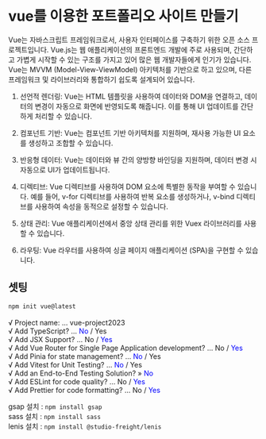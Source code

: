 # vue를 이용한 포트폴리오 사이트 만들기
Vue는 자바스크립트 프레임워크로서, 사용자 인터페이스를 구축하기 위한 오픈 소스 프로젝트입니다. Vue.js는 웹 애플리케이션의 프론트엔드 개발에 주로 사용되며, 간단하고 가볍게 시작할 수 있는 구조를 가지고 있어 많은 웹 개발자들에게 인기가 있습니다. Vue는 MVVM (Model-View-ViewModel) 아키텍처를 기반으로 하고 있으며, 다른 프레임워크 및 라이브러리와 통합하기 쉽도록 설계되어 있습니다.

1. 선언적 렌더링: Vue는 HTML 템플릿을 사용하여 데이터와 DOM을 연결하고, 데이터의 변경이 자동으로 화면에 반영되도록 해줍니다. 이를 통해 UI 업데이트를 간단하게 처리할 수 있습니다.

2. 컴포넌트 기반: Vue는 컴포넌트 기반 아키텍처를 지원하며, 재사용 가능한 UI 요소를 생성하고 조합할 수 있습니다.

3. 반응형 데이터: Vue는 데이터와 뷰 간의 양방향 바인딩을 지원하며, 데이터 변경 시 자동으로 UI가 업데이트됩니다.

4. 디렉티브: Vue 디렉티브를 사용하여 DOM 요소에 특별한 동작을 부여할 수 있습니다. 예를 들어, v-for 디렉티브를 사용하여 반복 요소를 생성하거나, v-bind 디렉티브를 사용하여 속성을 동적으로 설정할 수 있습니다.

5. 상태 관리: Vue 애플리케이션에서 중앙 상태 관리를 위한 Vuex 라이브러리를 사용할 수 있습니다.

6. 라우팅: Vue 라우터를 사용하여 싱글 페이지 애플리케이션 (SPA)을 구현할 수 있습니다.

## 셋팅
`npm init vue@latest`<br>   
√ Project name: ... vue-project2023   
√ Add TypeScript? ... <span style="color: #0000FF">No</span> / Yes   
√ Add JSX Support? ... No / <span style="color: blue">Yes</span>   
√ Add Vue Router for Single Page Application development? ... No / <span style="color: blue">Yes</span>           
√ Add Pinia for state management? ... <span style="color: blue">No</span> / Yes   
√ Add Vitest for Unit Testing? ... <span style="color: blue">No</span> / Yes   
√ Add an End-to-End Testing Solution? » <span style="color: blue">No</span>   
√ Add ESLint for code quality? ... No / <span style="color: blue">Yes</span>   
√ Add Prettier for code formatting? ... No / <span style="color: blue">Yes</span>   

gsap 설치 : `npm install gsap`   
sass 설치 : `npm install sass`   
lenis 설치 : `npm install @studio-freight/lenis`   